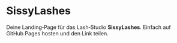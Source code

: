 # SissyLashes

Deine Landing‑Page für das Lash‑Studio **SissyLashes**. Einfach auf GitHub Pages hosten und den Link teilen.